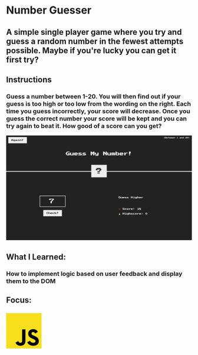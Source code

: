 # Number Guesser
## A simple single player game where you try and guess a random number in the fewest attempts possible. Maybe if you're lucky you can get it first try?
## Instructions
### Guess a number between 1-20. You will then find out if your guess is too high or too low from the wording on the right. Each time you guess incorrectly, your score will decrease. Once you guess the correct number your score will be kept and you can try again to beat it. How good of a score can you get?
![Number Guesser Preview](../../src/img/projects/previews/number-guesser-preview.png)
## What I Learned:
### How to implement logic based on user feedback and display them to the DOM
## Focus:
### ![JavaScript Icon](../../src/img/js.png)